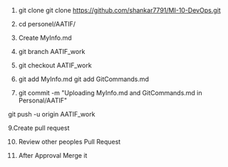 1. git clone git clone https://github.com/shankar7791/MI-10-DevOps.git

2. cd personel/AATIF/

3. Create MyInfo.md

4. git branch AATIF_work

5. git checkout AATIF_work

6. git add MyInfo.md
   git add GitCommands.md

7. git commit -m "Uploading MyInfo.md and GitCommands.md in Personal/AATIF"

git push -u origin AATIF_work

9.Create pull request

10. Review other peoples Pull Request

11. After Approval Merge it
